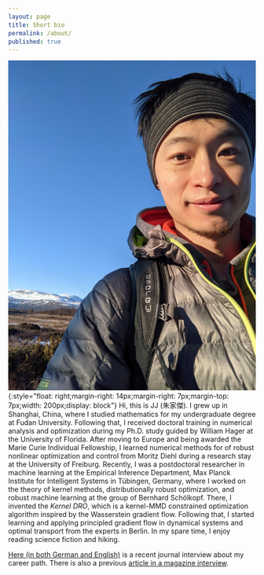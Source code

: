 ```yaml
---
layout: page
title: Short bio
permalink: /about/
published: true
---
```

![jjzhu](/images/jzhu-photo.jpg){:style="float: right;margin-right: 14px;margin-right: 7px;margin-top: 7px;width: 200px;display: block"}
Hi, this is JJ (朱家傑). I grew up in Shanghai, China, where I studied mathematics for my undergraduate degree at Fudan University. Following that, I received doctoral training in numerical analysis and optimization during my Ph.D. study guided by William Hager at the University of Florida. After moving to Europe and being awarded the Marie Curie Individual Fellowship, I learned numerical methods for of robust nonlinear optimization and control from Moritz Diehl during a research stay at the University of Freiburg. Recently, I was a postdoctoral researcher in machine learning at the Empirical Inference Department, Max Planck Institute for Intelligent Systems in Tübingen, Germany, where I worked on the theory of kernel methods, distributionally robust optimization, and robust machine learning at the group of Bernhard Schölkopf. There, I invented the *Kernel DRO*, which is a kernel-MMD constrained optimization algorithm inspired by the Wasserstein gradient flow. Following that, I started learning and applying principled gradient flow in dynamical systems and optimal transport from the experts in Berlin. In my spare time, I enjoy reading science fiction and hiking.

[Here (in both German and English)](https://jj-zhu.github.io/file/fvb-journal-interview.pdf) is a recent journal interview about my career path.
There is also a previous [article in a magazine interview](https://www.mariecuriealumni.eu/mcaa-magazine/february-2019/innovative-technologies/european-approach-artificial-intelligence).
